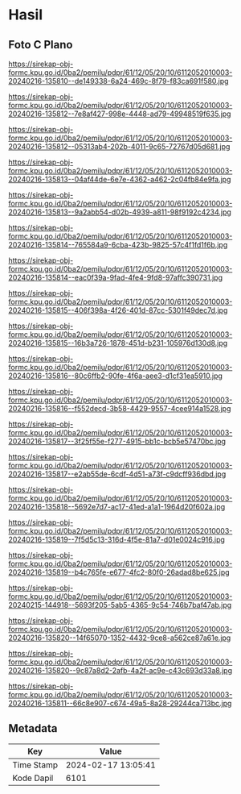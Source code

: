 # Hasil

## Foto C Plano

https://sirekap-obj-formc.kpu.go.id/0ba2/pemilu/pdpr/61/12/05/20/10/6112052010003-20240216-135810--de149338-6a24-469c-8f79-f83ca691f580.jpg

https://sirekap-obj-formc.kpu.go.id/0ba2/pemilu/pdpr/61/12/05/20/10/6112052010003-20240216-135812--7e8af427-998e-4448-ad79-49948519f635.jpg

https://sirekap-obj-formc.kpu.go.id/0ba2/pemilu/pdpr/61/12/05/20/10/6112052010003-20240216-135812--05313ab4-202b-4011-9c65-72767d05d681.jpg

https://sirekap-obj-formc.kpu.go.id/0ba2/pemilu/pdpr/61/12/05/20/10/6112052010003-20240216-135813--04af44de-6e7e-4362-a462-2c04fb84e9fa.jpg

https://sirekap-obj-formc.kpu.go.id/0ba2/pemilu/pdpr/61/12/05/20/10/6112052010003-20240216-135813--9a2abb54-d02b-4939-a811-98f9192c4234.jpg

https://sirekap-obj-formc.kpu.go.id/0ba2/pemilu/pdpr/61/12/05/20/10/6112052010003-20240216-135814--765584a9-6cba-423b-9825-57c4f1fd1f6b.jpg

https://sirekap-obj-formc.kpu.go.id/0ba2/pemilu/pdpr/61/12/05/20/10/6112052010003-20240216-135814--eac0f39a-9fad-4fe4-9fd8-97affc390731.jpg

https://sirekap-obj-formc.kpu.go.id/0ba2/pemilu/pdpr/61/12/05/20/10/6112052010003-20240216-135815--406f398a-4f26-401d-87cc-5301f49dec7d.jpg

https://sirekap-obj-formc.kpu.go.id/0ba2/pemilu/pdpr/61/12/05/20/10/6112052010003-20240216-135815--16b3a726-1878-451d-b231-105976d130d8.jpg

https://sirekap-obj-formc.kpu.go.id/0ba2/pemilu/pdpr/61/12/05/20/10/6112052010003-20240216-135816--80c6ffb2-90fe-4f6a-aee3-d1cf31ea5910.jpg

https://sirekap-obj-formc.kpu.go.id/0ba2/pemilu/pdpr/61/12/05/20/10/6112052010003-20240216-135816--f552decd-3b58-4429-9557-4cee914a1528.jpg

https://sirekap-obj-formc.kpu.go.id/0ba2/pemilu/pdpr/61/12/05/20/10/6112052010003-20240216-135817--3f25f55e-f277-4915-bb1c-bcb5e57470bc.jpg

https://sirekap-obj-formc.kpu.go.id/0ba2/pemilu/pdpr/61/12/05/20/10/6112052010003-20240216-135817--e2ab55de-6cdf-4d51-a73f-c9dcff936dbd.jpg

https://sirekap-obj-formc.kpu.go.id/0ba2/pemilu/pdpr/61/12/05/20/10/6112052010003-20240216-135818--5692e7d7-ac17-41ed-a1a1-1964d20f602a.jpg

https://sirekap-obj-formc.kpu.go.id/0ba2/pemilu/pdpr/61/12/05/20/10/6112052010003-20240216-135819--7f5d5c13-316d-4f5e-81a7-d01e0024c916.jpg

https://sirekap-obj-formc.kpu.go.id/0ba2/pemilu/pdpr/61/12/05/20/10/6112052010003-20240216-135819--b4c765fe-e677-4fc2-80f0-26adad8be625.jpg

https://sirekap-obj-formc.kpu.go.id/0ba2/pemilu/pdpr/61/12/05/20/10/6112052010003-20240215-144918--5693f205-5ab5-4365-9c54-746b7baf47ab.jpg

https://sirekap-obj-formc.kpu.go.id/0ba2/pemilu/pdpr/61/12/05/20/10/6112052010003-20240216-135820--14f65070-1352-4432-9ce8-a562ce87a61e.jpg

https://sirekap-obj-formc.kpu.go.id/0ba2/pemilu/pdpr/61/12/05/20/10/6112052010003-20240216-135820--9c87a8d2-2afb-4a2f-ac9e-c43c693d33a8.jpg

https://sirekap-obj-formc.kpu.go.id/0ba2/pemilu/pdpr/61/12/05/20/10/6112052010003-20240216-135811--66c8e907-c674-49a5-8a28-29244ca713bc.jpg


## Metadata

| Key        | Value               |
| ---------- | ------------------- |
| Time Stamp | 2024-02-17 13:05:41 |
| Kode Dapil | 6101                |



